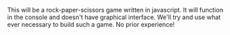 This will be a rock-paper-scissors game written in javascript. It will function in the console and doesn't have graphical interface. We'll try and use what ever necessary to build such a game. No prior experience!